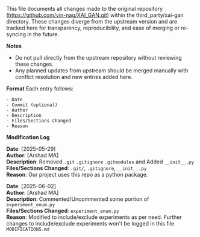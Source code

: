 This file documents all changes made to the original repository (https://github.com/vin-nag/XAI_GAN.git) within the third_party/xai-gan directory. These changes diverge from the upstream version and are tracked here for transparency, reproducibility, and ease of merging or re-syncing in the future.

**Notes**
- Do not pull directly from the upstream repository without reviewing these changes.
- Any planned updates from upstream should be merged manually with conflict resolution and new entries added here.

**Format**
Each entry follows:

    - Date
    - Commit (optional)
    - Author
    - Description
    - Files/Sections Changed
    - Reason

**Modification Log**

**Date**: [2025-05-29]  
**Author**: [Arshad MA]  
**Description**: Removed `.git` `.gitignore` `.gitmodules` and Added `__init__.py ` 
**Files/Sections Changed**: `.git/`, `.gitignore`, `__init__.py`  
**Reason**: Our project uses this repo as a python package.  


**Date**: [2025-06-02]  
**Author**: [Arshad MA]  
**Description**: Commented/Uncommented some portion of `experiment_enum.py`  
**Files/Sections Changed**: `experiment_enum.py`  
**Reason**: Modified to include/exclude experiments as per need. Further changes to include/exclude experiments won't be logged in this file `MODIFICATIONS.md`  

